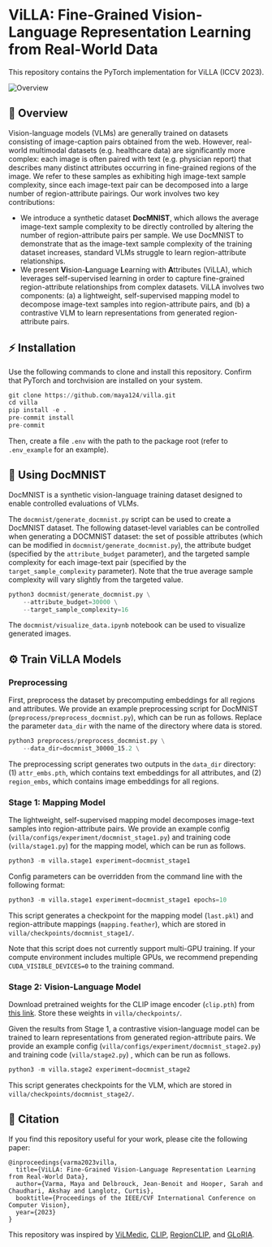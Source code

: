 # ViLLA: Fine-Grained Vision-Language Representation Learning from Real-World Data
This repository contains the PyTorch implementation for ViLLA (ICCV 2023).

![Overview](assets/img.png "")

## 🌴 Overview
Vision-language models (VLMs) are generally trained on datasets consisting of image-caption pairs obtained from the web. However, real-world multimodal datasets (e.g. healthcare data) are significantly more complex: each image is often paired with text (e.g. physician report) that describes many distinct attributes occurring in fine-grained regions of the image. We refer to these samples as exhibiting high image-text sample complexity, since each image-text pair can be decomposed into a large number of region-attribute pairings. Our work involves two key contributions:

- We introduce a synthetic dataset **DocMNIST**, which allows the average image-text sample complexity to be directly controlled by altering the number of region-attribute pairs per sample. We use DocMNIST to demonstrate that as the image-text sample complexity of the training dataset increases, standard VLMs struggle to learn region-attribute relationships.
- We present **Vi**sion-**L**anguage **L**earning with **A**ttributes (ViLLA), which leverages self-supervised learning in order to capture fine-grained region-attribute relationships from complex datasets. ViLLA involves two components:  (a) a lightweight, self-supervised mapping model to decompose image-text samples into region-attribute pairs, and (b) a contrastive VLM to learn representations from generated region-attribute pairs.

## ⚡️ Installation
Use the following commands to clone and install this repository. Confirm that PyTorch and torchvision are installed on your system.

```python
git clone https://github.com/maya124/villa.git
cd villa
pip install -e .
pre-commit install
pre-commit
```

Then, create a file ```.env``` with the path to the package root (refer to ```.env_example``` for an example).

## 🔢 Using DocMNIST
DocMNIST is a synthetic vision-language training dataset designed to enable controlled evaluations of VLMs.

The ```docmnist/generate_docmnist.py``` script can be used to create a DocMNIST dataset. The following dataset-level variables can be controlled when generating a DOCMNIST dataset: the set of possible attributes (which can be modified in ```docmnist/generate_docmnist.py```), the attribute budget (specified by the ```attribute_budget``` parameter), and the targeted sample complexity for each image-text pair (specified by the ```target_sample_complexity``` parameter). Note that the true average sample complexity will vary slightly from the targeted value.

```python
python3 docmnist/generate_docmnist.py \
    --attribute_budget=30000 \
    --target_sample_complexity=16
```
The ```docmnist/visualize_data.ipynb``` notebook can be used to visualize generated images.

## ⚙️ Train ViLLA Models
### Preprocessing
First, preprocess the dataset by precomputing embeddings for all regions and attributes. We provide an example preprocessing script for DocMNIST (```preprocess/preprocess_docmnist.py```), which can be run as follows. Replace the parameter ```data_dir``` with the name of the directory where data is stored.

```python
python3 preprocess/preprocess_docmnist.py \
    --data_dir=docmnist_30000_15.2 \
```

The preprocessing script generates two outputs in the ```data_dir``` directory: (1) ```attr_embs.pth```, which contains text embeddings for all attributes, and (2) ```region_embs```, which contains image embeddings for all regions.

### Stage 1: Mapping Model
The lightweight, self-supervised mapping model decomposes image-text samples into region-attribute pairs. We provide an example config (```villa/configs/experiment/docmnist_stage1.py```) and training code (```villa/stage1.py```) for the mapping model, which can be run as follows.

```python
python3 -m villa.stage1 experiment=docmnist_stage1
```

Config parameters can be overridden from the command line with the following format:

```python
python3 -m villa.stage1 experiment=docmnist_stage1 epochs=10
```

This script generates a checkpoint for the mapping model (```last.pkl```) and region-attribute mappings (```mapping.feather```), which are stored in  ```villa/checkpoints/docmnist_stage1/```.

Note that this script does not currently support multi-GPU training. If your compute environment includes multiple GPUs, we recommend prepending ```CUDA_VISIBLE_DEVICES=0``` to the training command.

### Stage 2: Vision-Language Model
Download pretrained weights for the CLIP image encoder (```clip.pth```) from [this link](https://drive.google.com/drive/u/1/folders/1luymCKnHZ86xFFsGZAbW2nKYylVLTi-g). Store these weights in ```villa/checkpoints/```.

Given the results from Stage 1, a contrastive vision-language model can be trained to learn representations from generated region-attribute pairs. We provide an example config (```villa/configs/experiment/docmnist_stage2.py```) and training code (```villa/stage2.py```) , which can be run as follows.

```python
python3 -m villa.stage2 experiment=docmnist_stage2
```

This script generates checkpoints for the VLM, which are stored in ```villa/checkpoints/docmnist_stage2/```.


## 📎 Citation
If you find this repository useful for your work, please cite the following paper:

```
@inproceedings{varma2023villa,
  title={ViLLA: Fine-Grained Vision-Language Representation Learning from Real-World Data},
  author={Varma, Maya and Delbrouck, Jean-Benoit and Hooper, Sarah and Chaudhari, Akshay and Langlotz, Curtis},
  booktitle={Proceedings of the IEEE/CVF International Conference on Computer Vision},
  year={2023}
}
```
This repository was inspired by [ViLMedic](https://github.com/jbdel/vilmedic), [CLIP](https://github.com/openai/CLIP), [RegionCLIP](https://github.com/microsoft/regionclip), and [GLoRIA](https://github.com/marshuang80/gloria).